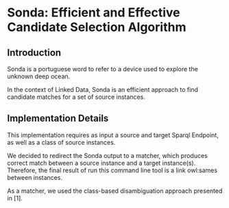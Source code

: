 # Sonda: Efficient and Effective Candidate Selection Algorithm

## Introduction

Sonda is a portuguese word to refer to a device used to explore the unknown deep ocean.

In the context of Linked Data, Sonda is an efficient approach to find candidate matches for a set of source instances.

## Implementation Details

This implementation requires as input a source and target Sparql Endpoint, as well as a class of source instances. 

We decided to redirect the Sonda output to a matcher, which produces correct match between a source instance and a target instance(s). Therefore, the final result of run this command line tool is a link owl:sames between instances.

As a matcher, we used the class-based disambiguation approach presented in [1]. 


